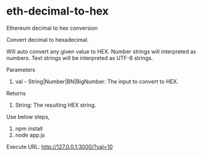 # eth-decimal-to-hex
Ethereum decimal to hex conversion

Convert decimal to hexadecimal. 

Will auto convert any given value to HEX. Number strings will interpreted as numbers. Text strings will be interpreted as UTF-8 strings.

Parameters

1. val - String|Number|BN|BigNumber: The input to convert to HEX.

Returns

1. String: The resulting HEX string.

Use below steps,

1. npm install
2. node app.js


Execute URL: http://127.0.0.1:3000/?val=10

